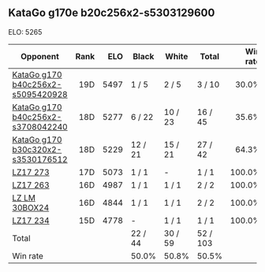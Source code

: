 ## KataGo g170e b20c256x2-s5303129600 ##

ELO: 5265

Opponent | Rank | ELO | Black | White | Total | Win rate
---------|-----:|----:|-------|-------|-------|-------:
[KataGo g170 b40c256x2-s5095420928](KataGo%20g170%20b40c256x2-s5095420928.md) | 19D | 5497 | 1 / 5 | 2 / 5 | 3 / 10 | 30.0%
[KataGo g170 b40c256x2-s3708042240](KataGo%20g170%20b40c256x2-s3708042240.md) | 18D | 5277 | 6 / 22 | 10 / 23 | 16 / 45 | 35.6%
[KataGo g170 b30c320x2-s3530176512](KataGo%20g170%20b30c320x2-s3530176512.md) | 18D | 5229 | 12 / 21 | 15 / 21 | 27 / 42 | 64.3%
[LZ17 273](LZ17%20273.md) | 17D | 5073 | 1 / 1 | - | 1 / 1 | 100.0%
[LZ17 263](LZ17%20263.md) | 16D | 4987 | 1 / 1 | 1 / 1 | 2 / 2 | 100.0%
[LZ LM 30BOX24](LZ%20LM%2030BOX24.md) | 16D | 4844 | 1 / 1 | 1 / 1 | 2 / 2 | 100.0%
[LZ17 234](LZ17%20234.md) | 15D | 4778 | - | 1 / 1 | 1 / 1 | 100.0%
Total | | | 22 / 44 | 30 / 59 | 52 / 103 | 
Win rate| | | 50.0% | 50.8% | 50.5% | 
